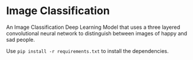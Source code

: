 # Image Classification
An Image Classification Deep Learning Model that uses a three layered convolutional neural network to distinguish between images of happy and sad people.

Use `pip install -r requirements.txt` to install the dependencies.
